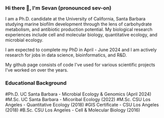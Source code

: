 ### Hi there 👋, I'm Sevan (pronounced sev-on)
I am a Ph.D. candidate at the University of California, Santa Barbara studying marine biofilm development through the lens of carbohydrate metabolism, and antibiotic production potential. My biological research experiences include cell and molecular biology, quantitative ecology, and microbial ecology. 

I am expected to complete my PhD in April - June 2024 and I am actively research for jobs in data science, bioinformatics, and R&D. 

My github page consists of code I've used for various scientific projects I've worked on over the years.

### Educational Background
#Ph.D. UC Santa Barbara - Microbial Ecology & Genomics (April 2024)
#M.Sc. UC Santa Barbara - Micoribal Ecology (2022)
#M.Sc. CSU Los Angeles - Quantitative Ecology (2018)
#GIS Certificate - CSU Los Angeles (2018)
#B.Sc. CSU Los Angeles - Cell & Molecular Biology (2016)
